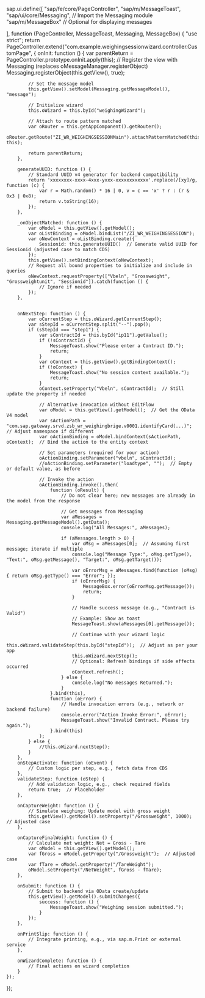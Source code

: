 sap.ui.define([
    "sap/fe/core/PageController",
    "sap/m/MessageToast",
    "sap/ui/core/Messaging",  // Import the Messaging module
    "sap/m/MessageBox"        // Optional for displaying messages

], function (PageController, MessageToast, Messaging, MessageBox) {
    "use strict";
    return PageController.extend("com.example.weighingsessionwizard.controller.CustomPage", {
        onInit: function () {
            var parentReturn = PageController.prototype.onInit.apply(this);
            // Register the view with Messaging (replaces oMessageManager.registerObject)
            Messaging.registerObject(this.getView(), true);

            // Set the message model 
            this.getView().setModel(Messaging.getMessageModel(), "message");

            // Initialize wizard
            this.oWizard = this.byId("weighingWizard");

            // Attach to route pattern matched
            var oRouter = this.getAppComponent().getRouter();
            oRouter.getRoute("ZI_WR_WEIGHINGSESSIONMain").attachPatternMatched(this._onObjectMatched, this);

            return parentReturn;
        },

        generateUUID: function () {
            // Standard UUID v4 generator for backend compatibility
            return 'xxxxxxxx-xxxx-4xxx-yxxx-xxxxxxxxxxxx'.replace(/[xy]/g, function (c) {
                var r = Math.random() * 16 | 0, v = c == 'x' ? r : (r & 0x3 | 0x8);
                return v.toString(16);
            });
        },

        _onObjectMatched: function () {
            var oModel = this.getView().getModel();
            var oListBinding = oModel.bindList("/ZI_WR_WEIGHINGSESSION");
            var oNewContext = oListBinding.create({
                Sessionid: this.generateUUID()  // Generate valid UUID for Sessionid (adjusted case to match CDS)
            });
            this.getView().setBindingContext(oNewContext);
            // Request all bound properties to initialize and include in queries
            oNewContext.requestProperty(["Vbeln", "Grossweight", "Grossweightunit", "Sessionid"]).catch(function () {
                // Ignore if needed
            });
        },


        onNextStep: function () {
            var oCurrentStep = this.oWizard.getCurrentStep();
            var sStepId = oCurrentStep.split("--").pop();
            if (sStepId === "step1") {
                var sContractId = this.byId("ip11").getValue();
                if (!sContractId) {
                    MessageToast.show("Please enter a Contract ID.");
                    return;
                }
                var oContext = this.getView().getBindingContext();
                if (!oContext) {
                    MessageToast.show("No session context available.");
                    return;
                }
                oContext.setProperty("Vbeln", sContractId);  // Still update the property if needed

                // Alternative invocation without EditFlow
                var oModel = this.getView().getModel();  // Get the OData V4 model
                var sActionPath = "com.sap.gateway.srvd.zsb_wr_weighingbrige.v0001.identifyCard(...)";  // Adjust namespace if different
                var oActionBinding = oModel.bindContext(sActionPath, oContext);  // Bind the action to the entity context

                // Set parameters (required for your action)
                oActionBinding.setParameter("vbeln", sContractId);
                //oActionBinding.setParameter("loadtype", "");  // Empty or default value, as before

                // Invoke the action
                oActionBinding.invoke().then(
                    function (oResult) {
                        // Do not clear here; new messages are already in the model from the response

                        // Get messages from Messaging
                        var aMessages = Messaging.getMessageModel().getData();
                        console.log("All Messages:", aMessages);

                        if (aMessages.length > 0) {
                            var oMsg = aMessages[0];  // Assuming first message; iterate if multiple
                            console.log("Message Type:", oMsg.getType(), "Text:", oMsg.getMessage(), "Target:", oMsg.getTarget());

                            var oErrorMsg = aMessages.find(function (oMsg) { return oMsg.getType() === "Error"; });
                            if (oErrorMsg) {
                                MessageBox.error(oErrorMsg.getMessage());
                                return;
                            }

                            // Handle success message (e.g., "Contract is Valid")
                            // Example: Show as toast
                            MessageToast.show(aMessages[0].getMessage());

                            // Continue with your wizard logic
                            this.oWizard.validateStep(this.byId("stepId"));  // Adjust as per your app
                            this.oWizard.nextStep();
                            // Optional: Refresh bindings if side effects occurred
                            oContext.refresh();
                        } else {
                            console.log("No messages Returned.");
                        }
                    }.bind(this),
                    function (oError) {
                        // Handle invocation errors (e.g., network or backend failure)
                        console.error("Action Invoke Error:", oError);
                        MessageToast.show("Invalid Contract. Please try again.");
                    }.bind(this)
                );
            } else {
                //this.oWizard.nextStep();
            }
        },
        onStepActivate: function (oEvent) {
            // Custom logic per step, e.g., fetch data from CDS
        },
        validateStep: function (oStep) {
            // Add validation logic, e.g., check required fields
            return true;  // Placeholder
        },

        onCaptureWeight: function () {
            // Simulate weighing: Update model with gross weight
            this.getView().getModel().setProperty("/Grossweight", 1000);  // Adjusted case
        },

        onCaptureFinalWeight: function () {
            // Calculate net weight: Net = Gross - Tare
            var oModel = this.getView().getModel();
            var fGross = oModel.getProperty("/Grossweight");  // Adjusted case
            var fTare = oModel.getProperty("/TareWeight");
            oModel.setProperty("/NetWeight", fGross - fTare);
        },

        onSubmit: function () {
            // Submit to backend via OData create/update
            this.getView().getModel().submitChanges({
                success: function () {
                    MessageToast.show("Weighing session submitted.");
                }
            });
        },

        onPrintSlip: function () {
            // Integrate printing, e.g., via sap.m.Print or external service
        },

        onWizardComplete: function () {
            // Final actions on wizard completion
        }
    });
});
